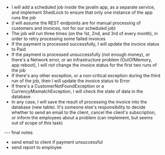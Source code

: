 - I will add a scheduled job inside the javalin app, as a separate service, and implement ShedLock to ensure that only
  one instance of the app runs the job
- (l will assume the REST endpoints are for manual processing of customers and invoices, not for our scheduled job)
- The job will run three times (on the 1st, 2nd, and 3rd of every month), in order to retry processing some failed
  invoices
- If the payment is processed successfully, I will update the invoice status to Paid
- If the payment is processed unsuccessfully (not enough money), or there's a Network error, or an infrastructure
  problem (OutOfMemory, app reboot), I will not change the invoice status for the first two runs of the job
- If there's any other exception, or a non-critical exception during the third run of the job, then I will update the
  invoice status to Error
- If there's a CustomerNotFoundException or a CurrencyMismatchException, I will check the state of data in the database
- In any case, I will save the result of processing the invoice into the database (new table). It's someone else's
  responsibility to decide whether to send an email to the client, cancel the client's subscription, or inform the
  employees about a problem (can implement, but seems out of scope of this task)

--- final notes
+ send email to client if payment unsuccessful
+ send report to employee
